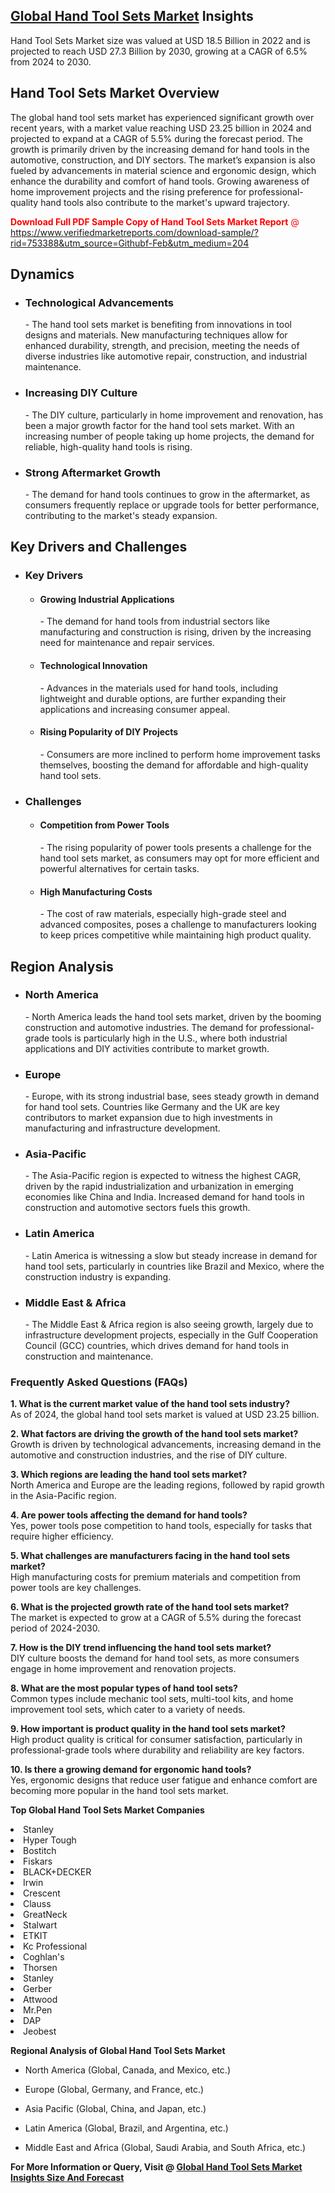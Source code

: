 <h2><a href="https://www.verifiedmarketreports.com/download-sample/?rid=753388&amp;utm_source=Githubf&amp;utm_medium=204" target="_blank">Global Hand Tool Sets Market</a> Insights</h2><p>Hand Tool Sets Market size was valued at USD 18.5 Billion in 2022 and is projected to reach USD 27.3 Billion by 2030, growing at a CAGR of 6.5% from 2024 to 2030.</p><p> <h2>Hand Tool Sets Market Overview</h2> <p>The global hand tool sets market has experienced significant growth over recent years, with a market value reaching USD 23.25 billion in 2024 and projected to expand at a CAGR of 5.5% during the forecast period. The growth is primarily driven by the increasing demand for hand tools in the automotive, construction, and DIY sectors. The market’s expansion is also fueled by advancements in material science and ergonomic design, which enhance the durability and comfort of hand tools. Growing awareness of home improvement projects and the rising preference for professional-quality hand tools also contribute to the market's upward trajectory.</p> <p><p><span class=""><span style="color: #ff0000;"><strong>Download Full PDF Sample Copy of Hand Tool Sets Market Report</strong> @ </span><a href="https://www.verifiedmarketreports.com/download-sample/?rid=753388&amp;utm_source=Githubf-Feb&amp;utm_medium=204" target="_blank">https://www.verifiedmarketreports.com/download-sample/?rid=753388&amp;utm_source=Githubf-Feb&amp;utm_medium=204</a></span></p></p> <h2>Dynamics</h2> <ul> <li><h3>Technological Advancements</h3> - The hand tool sets market is benefiting from innovations in tool designs and materials. New manufacturing techniques allow for enhanced durability, strength, and precision, meeting the needs of diverse industries like automotive repair, construction, and industrial maintenance.</li> <li><h3>Increasing DIY Culture</h3> - The DIY culture, particularly in home improvement and renovation, has been a major growth factor for the hand tool sets market. With an increasing number of people taking up home projects, the demand for reliable, high-quality hand tools is rising.</li> <li><h3>Strong Aftermarket Growth</h3> - The demand for hand tools continues to grow in the aftermarket, as consumers frequently replace or upgrade tools for better performance, contributing to the market's steady expansion.</li> </ul> <h2>Key Drivers and Challenges</h2> <ul> <li><h3>Key Drivers</h3> <ul> <li><h4>Growing Industrial Applications</h4> - The demand for hand tools from industrial sectors like manufacturing and construction is rising, driven by the increasing need for maintenance and repair services.</li> <li><h4>Technological Innovation</h4> - Advances in the materials used for hand tools, including lightweight and durable options, are further expanding their applications and increasing consumer appeal.</li> <li><h4>Rising Popularity of DIY Projects</h4> - Consumers are more inclined to perform home improvement tasks themselves, boosting the demand for affordable and high-quality hand tool sets.</li> </ul> </li> <li><h3>Challenges</h3> <ul> <li><h4>Competition from Power Tools</h4> - The rising popularity of power tools presents a challenge for the hand tool sets market, as consumers may opt for more efficient and powerful alternatives for certain tasks.</li> <li><h4>High Manufacturing Costs</h4> - The cost of raw materials, especially high-grade steel and advanced composites, poses a challenge to manufacturers looking to keep prices competitive while maintaining high product quality.</li> </ul> </li> </ul> <h2>Region Analysis</h2> <ul> <li><h3>North America</h3> - North America leads the hand tool sets market, driven by the booming construction and automotive industries. The demand for professional-grade tools is particularly high in the U.S., where both industrial applications and DIY activities contribute to market growth.</li> <li><h3>Europe</h3> - Europe, with its strong industrial base, sees steady growth in demand for hand tool sets. Countries like Germany and the UK are key contributors to market expansion due to high investments in manufacturing and infrastructure development.</li> <li><h3>Asia-Pacific</h3> - The Asia-Pacific region is expected to witness the highest CAGR, driven by the rapid industrialization and urbanization in emerging economies like China and India. Increased demand for hand tools in construction and automotive sectors fuels this growth.</li> <li><h3>Latin America</h3> - Latin America is witnessing a slow but steady increase in demand for hand tool sets, particularly in countries like Brazil and Mexico, where the construction industry is expanding.</li> <li><h3>Middle East & Africa</h3> - The Middle East & Africa region is also seeing growth, largely due to infrastructure development projects, especially in the Gulf Cooperation Council (GCC) countries, which drives demand for hand tools in construction and maintenance.</li> </ul> <h3>Frequently Asked Questions (FAQs)</h3> <p><b>1. What is the current market value of the hand tool sets industry?</b><br> As of 2024, the global hand tool sets market is valued at USD 23.25 billion.</p> <p><b>2. What factors are driving the growth of the hand tool sets market?</b><br> Growth is driven by technological advancements, increasing demand in the automotive and construction industries, and the rise of DIY culture.</p> <p><b>3. Which regions are leading the hand tool sets market?</b><br> North America and Europe are the leading regions, followed by rapid growth in the Asia-Pacific region.</p> <p><b>4. Are power tools affecting the demand for hand tools?</b><br> Yes, power tools pose competition to hand tools, especially for tasks that require higher efficiency.</p> <p><b>5. What challenges are manufacturers facing in the hand tool sets market?</b><br> High manufacturing costs for premium materials and competition from power tools are key challenges.</p> <p><b>6. What is the projected growth rate of the hand tool sets market?</b><br> The market is expected to grow at a CAGR of 5.5% during the forecast period of 2024-2030.</p> <p><b>7. How is the DIY trend influencing the hand tool sets market?</b><br> DIY culture boosts the demand for hand tool sets, as more consumers engage in home improvement and renovation projects.</p> <p><b>8. What are the most popular types of hand tool sets?</b><br> Common types include mechanic tool sets, multi-tool kits, and home improvement tool sets, which cater to a variety of needs.</p> <p><b>9. How important is product quality in the hand tool sets market?</b><br> High product quality is critical for consumer satisfaction, particularly in professional-grade tools where durability and reliability are key factors.</p> <p><b>10. Is there a growing demand for ergonomic hand tools?</b><br> Yes, ergonomic designs that reduce user fatigue and enhance comfort are becoming more popular in the hand tool sets market.</p> </p><p><strong>Top Global Hand Tool Sets Market Companies</strong></p><div data-test-id=""><p><li>Stanley</li><li> Hyper Tough</li><li> Bostitch</li><li> Fiskars</li><li> BLACK+DECKER</li><li> Irwin</li><li> Crescent</li><li> Clauss</li><li> GreatNeck</li><li> Stalwart</li><li> ETKIT</li><li> Kc Professional</li><li> Coghlan's</li><li> Thorsen</li><li> Stanley</li><li> Gerber</li><li> Attwood</li><li> Mr.Pen</li><li> DAP</li><li> Jeobest</li></p><div><strong>Regional Analysis of&nbsp;Global Hand Tool Sets Market</strong></div><ul><li dir="ltr"><p dir="ltr">North America&nbsp;(Global, Canada, and Mexico, etc.)</p></li><li dir="ltr"><p dir="ltr">Europe (Global, Germany, and France, etc.)</p></li><li dir="ltr"><p dir="ltr">Asia Pacific&nbsp;(Global, China, and Japan, etc.)</p></li><li dir="ltr"><p dir="ltr">Latin America&nbsp;(Global, Brazil, and Argentina, etc.)</p></li><li dir="ltr">Middle East and Africa&nbsp;(Global, Saudi Arabia, and South Africa, etc.)</li></ul><p><strong>For More Information or Query, Visit @&nbsp;</strong><strong><a href="https://www.verifiedmarketreports.com/product/hand-tool-sets-market/?utm_source=Githubf&amp;utm_medium=204" target="_blank">Global Hand Tool Sets Market Insights Size And Forecast</a></strong></p></div>

